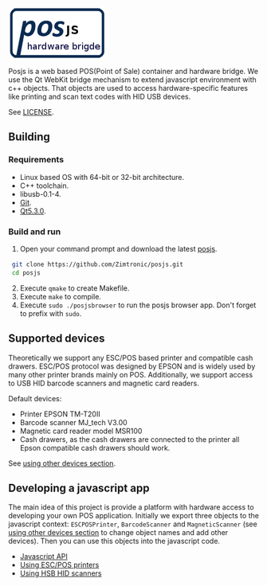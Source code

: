 ![Posjs](docs/images/posjs_logo.png)

Posjs is a web based POS(Point of Sale) container and hardware bridge. We use the Qt WebKit bridge 
mechanism to extend javascript environment with c++ objects. That objects are used 
to access hardware-specific features like printing and scan text codes with HID USB devices.

See [LICENSE](LICENSE).

## Building

### Requirements

* Linux based OS with 64-bit or 32-bit architecture. 
* C++ toolchain.
* libusb-0.1-4.
* [Git](http://git-scm.com/).
* [Qt5.3.0](http://qt-project.org/downloads).

### Build and run

1. Open your command prompt and download the latest [posjs](https://github.com/Zimtronic/posjs).

 ```sh
  git clone https://github.com/Zimtronic/posjs.git
  cd posjs
  ```
  
2. Execute `qmake` to create Makefile. 
3. Execute `make` to compile.
4. Execute `sudo ./posjsbrowser` to run the posjs browser app. Don't forget to prefix with `sudo`. 

## Supported devices

Theoretically we support any ESC/POS based printer and compatible cash drawers. ESC/POS protocol was designed by EPSON 
and is widely used by many other printer brands mainly on POS. Additionally, we support access
to USB HID barcode scanners and magnetic card readers.

Default devices:

* Printer EPSON TM-T20II
* Barcode scanner MJ_tech V3.00
* Magnetic card reader model MSR100 
* Cash drawers, as the cash drawers are connected to the printer all Epson compatible cash drawers should work. 

See [using other devices section](docs/supporteddevices.md).

## Developing a javascript app

The main idea of ​​this project is provide a platform with hardware access to developing your own POS application. 
Initially we export three objects to the javascript context: `ESCPOSPrinter`, `BarcodeScanner` and `MagneticScanner` 
(see [using other devices section](docs/supporteddevices.md) to change object names and add other devices). 
Then you can use this objects into the javascript code. 

* [Javascript API](docs/javascriptapi.md)
* [Using ESC/POS printers](docs/printer.md)
* [Using HSB HID scanners](docs/hid.md)
